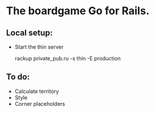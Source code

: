 # The boardgame Go for Rails.

## Local setup:

- Start the thin server

    rackup private_pub.ru -s thin -E production

## To do:

- Calculate territory
- Style
- Corner placeholders
